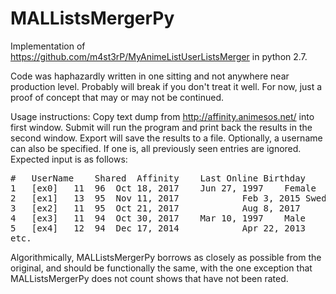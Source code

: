 # MALListsMergerPy
Implementation of https://github.com/m4st3rP/MyAnimeListUserListsMerger in python 2.7.

Code was haphazardly written in one sitting and not anywhere near production level. Probably will break if you don't treat it well. For now, just a proof of concept that may or may not be continued.

Usage instructions:
Copy text dump from http://affinity.animesos.net/ into first window. Submit will run the program and print back the results in the second window. Export will save the results to a file. Optionally, a username can also be specified. If one is, all previously seen entries are ignored. Expected input is as follows:

<pre>
#	UserName	Shared	Affinity	Last Online	Birthday	Gender	Joined	Location
1	[ex0]	11	96	Oct 18, 2017	Jun 27, 1997	Female	Oct 13, 2012	Romania, Bucharest
2	[ex1]	13	95	Nov 11, 2017			Feb 3, 2015	Sweden
3	[ex2]	11	95	Oct 21, 2017			Aug 8, 2017	
4	[ex3]	11	94	Oct 30, 2017	Mar 10, 1997	Male	Feb 18, 2015	
5	[ex4]	12	94	Dec 17, 2014			Apr 22, 2013	
etc.
</pre>

Algorithmically, MALListsMergerPy borrows as closely as possible from the original, and should be functionally the same, with the one exception that MALListsMergerPy does not count shows that have not been rated.
